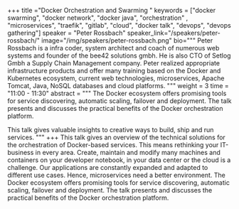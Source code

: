 +++
title ="Docker Orchestration and Swarming "
keywords = ["docker swarming", "docker network", "docker java", "orchestration" , "microservices",  "traefik", "gitlab", "cloud", "docker talk", "devops", "devops gathering"]
speaker = "Peter Rossbach"
speaker_link="/speakers/peter-rossbach/"
image="/img/speakers/peter-rossbach.png"
bio="""
Peter Rossbach is a infra coder, system architect and coach of numerous web systems and founder of the bee42 solutions gmbh. He is also CTO of Setlog Gmbh a Supply Chain Management company. Peter realized appropriate infrastructure products and offer many training based on the Docker and Kubernetes ecosystem, current web technologies, microservices, Apache Tomcat, Java, NoSQL databases and cloud platforms.
"""
weight = 3
time = "11:00 - 11:30"
abstract = """
The Docker ecosystem offers promising tools for service discovering, automatic scaling, failover and deployment. The talk presents and discusses the practical benefits of the Docker orchestration platform.

 This talk gives valuable insights to creative ways to build, ship and run services.
"""
+++
This talk gives an overview of the technical solutions for the orchestration of Docker-based services. This means rethinking your IT-business in every area. Create, maintain and modify many machines and containers on your developer notebook, in your data center or the cloud is a challenge. Our applications are constantly expanded and adapted to different use cases. Hence, microservices need a better environment. The Docker ecosystem offers promising tools for service discovering, automatic scaling, failover and deployment. The talk presents and discusses the practical benefits of the Docker orchestration platform.
